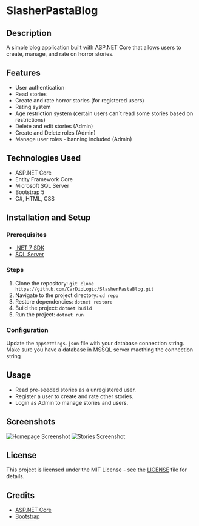 # SlasherPastaBlog

## Description
A simple blog application built with ASP.NET Core that allows users to create, manage, and rate on horror stories.

## Features
- User authentication
- Read stories
- Create and rate horror stories (for registered users)
- Rating system
- Age restriction system (certain users can´t read some stories based on restrictions)
- Delete and edit stories (Admin)
- Create and Delete roles (Admin)
- Manage user roles - banning included (Admin)
  
## Technologies Used
- ASP.NET Core
- Entity Framework Core
- Microsoft SQL Server
- Bootstrap 5
- C#, HTML, CSS

## Installation and Setup

### Prerequisites
- [.NET 7 SDK](https://dotnet.microsoft.com/download)
- [SQL Server](https://www.microsoft.com/en-us/sql-server/sql-server-downloads)

### Steps
1. Clone the repository: `git clone https://github.com/CarDioLogic/SlasherPastaBlog.git`
2. Navigate to the project directory: `cd repo`
3. Restore dependencies: `dotnet restore`
4. Build the project: `dotnet build`
5. Run the project: `dotnet run`

### Configuration
Update the `appsettings.json` file with your database connection string.
Make sure you have a database in MSSQL server macthing the connection string

## Usage
- Read pre-seeded stories as a unregistered user.
- Register a user to create and rate other stories.
- Login as Admin to manage stories and users.

## Screenshots
![Homepage Screenshot](screenshots/homepage.png)
![Stories Screenshot](screenshots/stories.png)

## License
This project is licensed under the MIT License - see the [LICENSE](LICENSE) file for details.

## Credits
- [ASP.NET Core](https://dotnet.microsoft.com/apps/aspnet)
- [Bootstrap](https://getbootstrap.com/)

